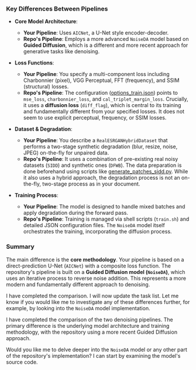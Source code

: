 

### Key Differences Between Pipelines

*   __Core Model Architecture__:
    *   **Your Pipeline**: Uses `AICNet`, a U-Net style encoder-decoder.
    *   **Repo's Pipeline**: Employs a more advanced `NoiseDA` model based on **Guided Diffusion**, which is a different and more recent approach for generative tasks like denoising.

*   __Loss Functions__:
    *   **Your Pipeline**: You specify a multi-component loss including Charbonnier (pixel), VGG Perceptual, FFT (frequency), and SSIM (structural) losses.
    *   **Repo's Pipeline**: The configuration ([options_train.json](cci:7://file:///d:/personal%20projects/samsung/Noise-DA/Denoising/configs/options_train.json:0:0-0:0)) points to `mse_loss`, `charbonnier_loss`, and `cal_triplet_margin_loss`. Crucially, it uses a **diffusion loss** (`diff_flag`), which is central to its training and fundamentally different from your specified losses. It does not seem to use explicit perceptual, frequency, or SSIM losses.

*   __Dataset & Degradation__:
    *   **Your Pipeline**: You describe a `RealESRGANHybridDataset` that performs a two-stage synthetic degradation (blur, resize, noise, JPEG) on-the-fly for unpaired data.
    *   **Repo's Pipeline**: It uses a combination of pre-existing real noisy datasets (`SIDD`) and synthetic ones (`DFWB`). The data preparation is done beforehand using scripts like [generate_patches_sidd.py](cci:7://file:///d:/personal%20projects/samsung/Noise-DA/Denoising/generate_patches_sidd.py:0:0-0:0). While it also uses a hybrid approach, the degradation process is not an on-the-fly, two-stage process as in your document.

*   __Training Process__:
    *   **Your Pipeline**: The model is designed to handle mixed batches and apply degradation during the forward pass.
    *   **Repo's Pipeline**: Training is managed via shell scripts (`train.sh`) and detailed JSON configuration files. The `NoiseDA` model itself orchestrates the training, incorporating the diffusion process.

### Summary

The main difference is the **core methodology**. Your pipeline is based on a direct-prediction U-Net (`AICNet`) with a composite loss function. The repository's pipeline is built on a **Guided Diffusion model (`NoiseDA`)**, which uses an iterative process to reverse noise addition. This represents a more modern and fundamentally different approach to denoising.

I have completed the comparison. I will now update the task list. Let me know if you would like me to investigate any of these differences further, for example, by looking into the `NoiseDA` model implementation.


I have completed the comparison of the two denoising pipelines. The primary difference is the underlying model architecture and training methodology, with the repository using a more recent Guided Diffusion approach.

Would you like me to delve deeper into the `NoiseDA` model or any other part of the repository's implementation? I can start by examining the model's source code.